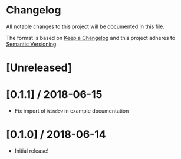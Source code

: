 # Changelog
All notable changes to this project will be documented in this file.

The format is based on [Keep a Changelog](https://keepachangelog.com/en/1.0.0/)
and this project adheres to [Semantic Versioning](https://semver.org/spec/v2.0.0.html).

# [Unreleased]




# [0.1.1] / 2018-06-15

* Fix import of `Window` in example documentation



# [0.1.0] / 2018-06-14

* Initial release!
